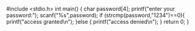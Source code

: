 #include <stdio.h>
int main() {
	char password[4];
	printf("enter your password:");
	scanf("%s",password);
	if (strcmp(password,"1234")==0){
		printf("access granted\n");
	}else {
		printf("access denied\n");
	}
	return 0;
}

